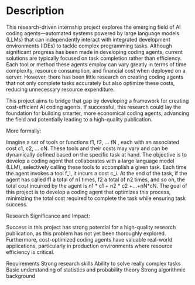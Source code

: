 # Description
This research-driven internship project explores the emerging field of AI coding agents—automated systems powered by large language models (LLMs) that can independently interact with integrated development environments (IDEs) to tackle complex programming tasks. Although significant progress has been made in developing coding agents, current solutions are typically focused on task completion rather than efficiency. Each tool or method these agents employ can vary greatly in terms of time complexity, resource consumption, and financial cost when deployed on a server. However, there has been little research on creating coding agents that not only complete tasks accurately but also optimize these costs, reducing unnecessary resource expenditure.


This project aims to bridge that gap by developing a framework for creating cost-efficient AI coding agents. If successful, this research could lay the foundation for building smarter, more economical coding agents, advancing the field and potentially leading to a high-quality publication.


More formally:


Imagine a set of tools or functions f1, f2, ... fN , each with an associated cost c1, c2, ... cN. These tools and their costs may vary and can be dynamically defined based on the specific task at hand. The objective is to develop a coding agent that collaborates with a large language model (LLM), selectively calling these tools to accomplish a given task.
Each time the agent invokes a tool f_i, it incurs a cost c_i. At the end of the task, if the agent has called f1 a total of n1 times, f2 a total of n2 times, and so on, the total cost incurred by the agent is n1 * c1 + n2 * c2 +…+nN*cN.
The goal of this project is to develop a coding agent that optimizes this process, minimizing the total cost required to complete the task while ensuring task success.


Research Significance and Impact:


Success in this project has strong potential for a high-quality research publication, as this problem has not yet been thoroughly explored. Furthermore, cost-optimized coding agents have valuable real-world applications, particularly in production environments where resource efficiency is critical.


Requirements
Strong research skills
Ability to solve really complex tasks
Basic understanding of statistics and probability theory
Strong algorithmic background
